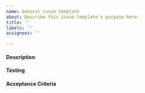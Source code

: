 ```yaml
---
name: General issue template
about: Describe this issue template's purpose here.
title: ''
labels: ''
assignees: ''

---
```


#### Description
<!-- A clear and concise description of what you want to happen. -->

#### Testing
<!-- How can someone else verify the task, can be test-suite or something else. -->

#### Acceptance Criteria
<!-- How to know this is implemented. Preferably one short sentence. -->
